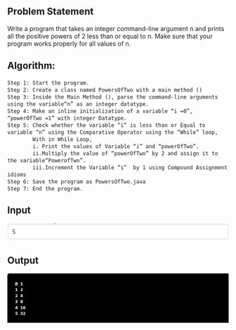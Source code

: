 ## Problem Statement

Write a program that takes an integer command-line argument n and prints all the positive powers of 2 less than or equal to n. Make sure that your program works properly for all values of n.


## Algorithm:

    Step 1: Start the program.
	Step 2: Create a class named PowersOfTwo with a main method ()
    Step 3: Inside the Main Method (), parse the command-line arguments using the variable“n” as an integer datatype.
    Step 4: Make an inline initialization of a variable “i =0”, “powerOfTwo =1” with integer Datatype.
    Step 5: Check whether the variable “i” is less than or Equal to variable “n” using the Comparative Operator using the “While” loop, 
            With in While Loop,
            i. Print the values of Variable “i” and “powerOfTwo”. 
            ii.Multiply the value of “powerOfTwo” by 2 and assign it to the variable“PowerofTwo”.
            iii.Increment the Variable “i” 	by 1 using Compound Assignment idioms
    Step 6: Save the program as PowersOfTwo.java
	Step 7: End the program.


## Input

![Alt text](image-21.png)

## Output

![Alt text](image-22.png)
